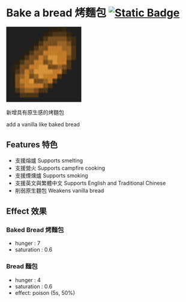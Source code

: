 # Bake a bread 烤麵包 [![Static Badge](https://img.shields.io/badge/CurseForge-yangyx30678-black?style=for-the-badge)](https://legacy.curseforge.com/minecraft/mc-mods/bake-a-bread)

<img src="https://raw.githubusercontent.com/yangyx30678/Bake-a-bread/main/logo.gif" width="200" />

新增具有原生感的烤麵包

add a vanilla like baked bread

## Features 特色
* 支援熔爐 Supports smelting
* 支援營火 Supports campfire cooking
* 支援煙燻爐 Supports smoking
* 支援英文與繁體中文 Supports English and Traditional Chinese
* 削弱原生麵包 Weakens vanilla bread

## Effect 效果
### Baked Bread 烤麵包
* hunger : 7
* saturation : 0.6
### Bread 麵包
* hunger : 4
* saturation : 0.6
* effect: poison (5s, 50%)
